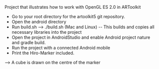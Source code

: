 Project that illustrates how to work with OpenGL ES 2.0 in ARToolkit

- Go to your root directory for the artoolkit5 git repository.
- Open the android directory
- Run build.sh —-> ./build.sh (Mac and Linux)
-- This builds and copies all necessary libraries into the project
- Open the project in AndroidStudio and enable Android project nature and gradle build.
- Run the project with a connected Android mobile
- Print the Hiro-Marker included.

—> A cube is drawn on the centre of the marker


